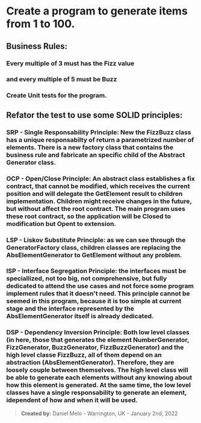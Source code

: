 # Create a program to generate items from 1 to 100.

## Business Rules:
### Every multiple of 3 must has the Fizz value
### and every multiple of 5 must be Buzz
### Create Unit tests for the program.

## Refator the test to use some SOLID principles:

### **SRP - Single Responsability Principle:** New the FizzBuzz class has a unique responsabilty of return a parametrized number of elements. There is a new factory class that contains the business rule and fabricate an specific child of the Abstract Generator class.

### **OCP - Open/Close Principle:** An abstract class establishes a fix contract, that cannot be modified, which receives the current position and will delegate the GetElement result to children implementation. Children might receive changes in the future, but without affect the root contract. The main program uses these root contract, so the application will be Closed to modification but Opent to extension.

### **LSP - Liskov Substitute Principle:** as we can see through the GeneratorFactory class, children classes are replacing the AbsElementGenerator to GetElement without any problem.

### **ISP - Interface Segregation Principle:** the interfaces must be speciallized, not too big, not comprehensive, but fully dedicated to attend the use cases and not force some program implement rules that it doesn't need. This principle cannot be seemed in this program, because it is too simple at current stage and the interface represented by the AbsElementGenerator itself is already dedicated.

### **DSP - Dependency Inversion Principle:** Both low level classes (in here, those that generates the element NumberGenerator, FizzGenerator, BuzzGenerator, FizzBuzzGenerator) and the high level classe FizzBuzz, all of them depend on an abstraction (AbsElementGenerator). Therefore, they are loosely couple between themselves. The high level class will be able to generate each elements without any knowing about how this element is generated. At the same time, the low level classes have a single responsability to generate an element, idependent of how and when it will be used.

> **Created by:** Daniel Melo - Warrington, UK - January 2nd, 2022